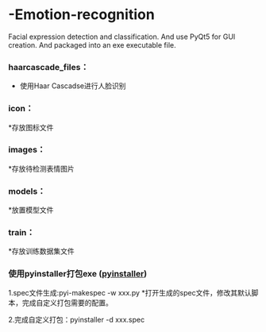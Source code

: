 # -Emotion-recognition
Facial expression detection and classification. And use PyQt5 for GUI creation. And packaged into an exe executable file.


### haarcascade_files：
  * 使用Haar Cascadse进行人脸识别

### icon：
  *存放图标文件

### images：
  *存放待检测表情图片

### models：
  *放置模型文件
  
### train：
  *存放训练数据集文件

### 使用pyinstaller打包exe ([pyinstaller](http://baidsssu.com))
  1.spec文件生成:pyi-makespec -w xxx.py
  *打开生成的spec文件，修改其默认脚本，完成自定义打包需要的配置。
  
  2.完成自定义打包：pyinstaller -d xxx.spec


